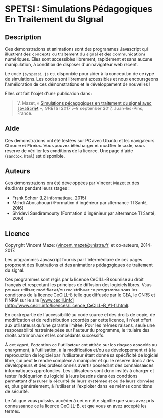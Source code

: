 # SPETSI : Simulations Pédagogiques En Traitement du SIgnal

## Description

Ces démonstrations et animations sont des programmes Javascript qui illustrent des concepts du traitement du signal et des communications numériques.
Elles sont accessibles librement, rapidement et sans aucune manipulation, à condition de disposer d'un navigateur web récent.

Le code `js/spetsi.js` est disponible pour aider à la conception de ce type de simulations.
Les codes sont librement accessibles et nous encourageons l'amélioration de ces démonstrations et le développement de nouvelles !

Elles ont fait l'objet d'une publication dans :
> V. Mazet, « [Simulations pédagogiques en traitement du signal avec JavaScript](https://icube-publis.unistra.fr/5-Maze17) »,
> GRETSI 2017 5-8 september 2017, Juan-les-Pins, France.


## Aide

Ces démonstrations ont été testées sur PC avec Ubuntu et les navigateurs Chrome et Firefox.
Vous pouvez télécharger et modifier le code, sous réserve de vérifier les conditions de la licence.
Une page d'aide (`sandbox.html`) est disponible.


## Auteurs

Ces démonstrations ont été développées par Vincent Mazet et des étudiants pendant leurs stages :
* Frank Schorr (L2 informatique, 2015)
* Mehdi Abouahouari (Formation d'ingénieur par alternance TI Santé, 2016)
* Shridevi Sandiramourty (Formation d'ingénieur par alternance TI Santé, 2016)

## Licence

Copyright Vincent Mazet ([vincent.mazet@unistra.fr](vincent.mazet@unistra.fr)) et co-auteurs, 2014-2017.

Les programmes Javascript fournis par l'intermédiaire de ces pages proposent des illustrations et des animations pédagogiques de traitement du signal.

Ces programmes sont régis par la licence CeCILL-B soumise au droit français
et respectant les principes de diffusion des logiciels libres.
Vous pouvez utiliser, modifier et/ou redistribuer ce programme sous les conditions
de la licence CeCILL-B telle que diffusée par le CEA, le CNRS et l'INRIA
sur le site [www.cecill.info](http://www.cecill.info/licences/Licence_CeCILL-B_V1-fr.html).

En contrepartie de l'accessibilité au code source et des droits de copie,
de modification et de redistribution accordés par cette licence,
il n'est offert aux utilisateurs qu'une garantie limitée.
Pour les mêmes raisons, seule une responsabilité restreinte pèse sur l'auteur du programme,
le titulaire des droits patrimoniaux et les concédants successifs.

À cet égard, l'attention de l'utilisateur est attirée sur les risques associés au chargement,
à l'utilisation, à la modification et/ou au développement et à la reproduction du logiciel
par l'utilisateur étant donné sa spécificité de logiciel libre,
qui peut le rendre complexe à manipuler et qui le réserve donc à des développeurs et des professionnels
avertis possédant des connaissances informatiques approfondies.
Les utilisateurs sont donc invités à charger et tester l'adéquation du logiciel
à leurs besoins dans des conditions permettant d'assurer la
sécurité de leurs systèmes et ou de leurs données et, plus généralement,
à l'utiliser et l'exploiter dans les mêmes conditions de sécurité.

Le fait que vous puissiez accéder à cet en-tête signifie que vous avez
pris connaissance de la licence CeCILL-B, et que vous en avez accepté les termes.
